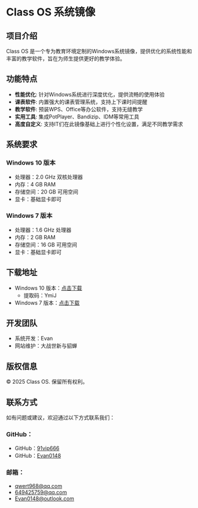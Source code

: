 # Class OS 系统镜像

## 项目介绍
Class OS 是一个专为教育环境定制的Windows系统镜像，提供优化的系统性能和丰富的教学软件，旨在为师生提供更好的教学体验。

## 功能特点
- **性能优化**: 针对Windows系统进行深度优化，提供流畅的使用体验
- **课表软件**: 内置强大的课表管理系统，支持上下课时间提醒
- **教学软件**: 预装WPS、Office等办公软件，支持无缝教学
- **实用工具**: 集成PotPlayer、Bandizip、IDM等常用工具
- **高度自定义**: 支持IT们在此镜像基础上进行个性化设置，满足不同教学需求

## 系统要求

### Windows 10 版本
- 处理器：2.0 GHz 双核处理器
- 内存：4 GB RAM
- 存储空间：20 GB 可用空间
- 显卡：基础显卡即可

### Windows 7 版本
- 处理器：1.6 GHz 处理器
- 内存：2 GB RAM
- 存储空间：16 GB 可用空间
- 显卡：基础显卡即可

## 下载地址
- Windows 10 版本：[点击下载](https://os.classos.xin)
  - 提取码：YmiJ
- Windows 7 版本：[点击下载](https://os.classos.xin)

## 开发团队
- 系统开发：Evan
- 网站维护：大战世新与貂蝉

## 版权信息
© 2025 Class OS. 保留所有权利。

## 联系方式
如有问题或建议，欢迎通过以下方式联系我们：
### GitHub：
- GitHub：[91vip666](https://github.com/91vip666)
- GitHub：[Evan0148](https://github.com/Evan0148)
### 邮箱：
- qwert968@qq.com
- 649425759@qq.com
- Evan0148@outlook.com